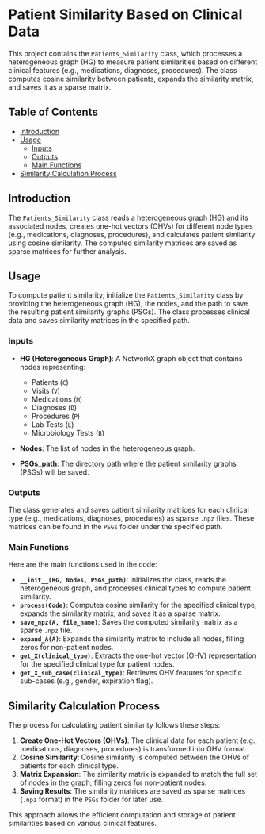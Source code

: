 # Patient Similarity Based on Clinical Data

This project contains the `Patients_Similarity` class, which processes a heterogeneous graph (HG) to measure patient similarities based on different clinical features (e.g., medications, diagnoses, procedures). The class computes cosine similarity between patients, expands the similarity matrix, and saves it as a sparse matrix.

## Table of Contents

- [Introduction](#introduction)
- [Usage](#usage)
  - [Inputs](#inputs)
  - [Outputs](#outputs)
  - [Main Functions](#main-functions)
- [Similarity Calculation Process](#similarity-calculation-process)

## Introduction

The `Patients_Similarity` class reads a heterogeneous graph (HG) and its associated nodes, creates one-hot vectors (OHVs) for different node types (e.g., medications, diagnoses, procedures), and calculates patient similarity using cosine similarity. The computed similarity matrices are saved as sparse matrices for further analysis.

## Usage

To compute patient similarity, initialize the `Patients_Similarity` class by providing the heterogeneous graph (HG), the nodes, and the path to save the resulting patient similarity graphs (PSGs). The class processes clinical data and saves similarity matrices in the specified path.

### Inputs

- **HG (Heterogeneous Graph)**: A NetworkX graph object that contains nodes representing:
  - Patients (`C`)
  - Visits (`V`)
  - Medications (`M`)
  - Diagnoses (`D`)
  - Procedures (`P`)
  - Lab Tests (`L`)
  - Microbiology Tests (`B`)

- **Nodes**: The list of nodes in the heterogeneous graph.
- **PSGs_path**: The directory path where the patient similarity graphs (PSGs) will be saved.

### Outputs

The class generates and saves patient similarity matrices for each clinical type (e.g., medications, diagnoses, procedures) as sparse `.npz` files. These matrices can be found in the `PSGs` folder under the specified path.

### Main Functions

Here are the main functions used in the code:

- **`__init__(HG, Nodes, PSGs_path)`**: Initializes the class, reads the heterogeneous graph, and processes clinical types to compute patient similarity.
- **`process(Code)`**: Computes cosine similarity for the specified clinical type, expands the similarity matrix, and saves it as a sparse matrix.
- **`save_npz(A, file_name)`**: Saves the computed similarity matrix as a sparse `.npz` file.
- **`expand_A(A)`**: Expands the similarity matrix to include all nodes, filling zeros for non-patient nodes.
- **`get_X(clinical_type)`**: Extracts the one-hot vector (OHV) representation for the specified clinical type for patient nodes.
- **`get_X_sub_case(clinical_type)`**: Retrieves OHV features for specific sub-cases (e.g., gender, expiration flag).

## Similarity Calculation Process

The process for calculating patient similarity follows these steps:

1. **Create One-Hot Vectors (OHVs)**: The clinical data for each patient (e.g., medications, diagnoses, procedures) is transformed into OHV format.
2. **Cosine Similarity**: Cosine similarity is computed between the OHVs of patients for each clinical type.
3. **Matrix Expansion**: The similarity matrix is expanded to match the full set of nodes in the graph, filling zeros for non-patient nodes.
4. **Saving Results**: The similarity matrices are saved as sparse matrices (`.npz` format) in the `PSGs` folder for later use.

This approach allows the efficient computation and storage of patient similarities based on various clinical features.
